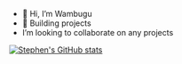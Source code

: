 
- 👋 Hi, I’m Wambugu
- 🌱 Building projects
- I’m looking to collaborate on any projects 


[![Stephen's GitHub stats](https://github-readme-stats.vercel.app/api?username=wambug)](https://github.com/wambug/github-readme-stats)


<!--Wambug/Wambug is a ✨ special ✨ repository because its `README.md` (this file) appears on your GitHub profile.
You can click the Preview link to take a look at your changes.--!>


